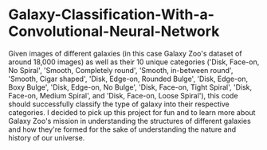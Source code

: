 # Galaxy-Classification-With-a-Convolutional-Neural-Network
Given images of different galaxies (in this case Galaxy Zoo's dataset of around 18,000 images) as well as their 10 unique categories ('Disk, Face-on, No Spiral', 'Smooth, Completely round', 'Smooth, in-between round', 'Smooth, Cigar shaped', 'Disk, Edge-on, Rounded Bulge', 'Disk, Edge-on, Boxy Bulge', 'Disk, Edge-on, No Bulge', 'Disk, Face-on, Tight Spiral', 'Disk, Face-on, Medium Spiral', and 'Disk, Face-on, Loose Spiral'), this code should successfully classify the type of galaxy into their respective categories. I decided to pick up this project for fun and to learn more about Galaxy Zoo's mission in understanding the structures of different galaxies and how they're formed for the sake of understanding the nature and history of our universe.
